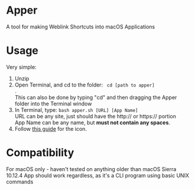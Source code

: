 # Apper
A tool for making Weblink Shortcuts into macOS Applications

# Usage
Very simple:
1. Unzip
2. Open Terminal, and cd to the folder: <code> cd [path to apper] </code>.
<br>This can also be done by typing "cd" and then dragging the Apper folder into the Terminal window
3. In Terminal, type: <code>bash apper.sh [URL] [App Name]</code>
<br>URL can be any site, just should have the http:// or https:// portion
<br>App Name can be any name, but **must not contain any spaces**.
4. Follow [this guide](https://support.apple.com/kb/PH13922?locale=en_US) for the icon.
    

# Compatibility
For macOS only - haven't tested on anything older than macOS Sierra 10.12.4
App should work regardless, as it's a CLI program using basic UNIX commands
